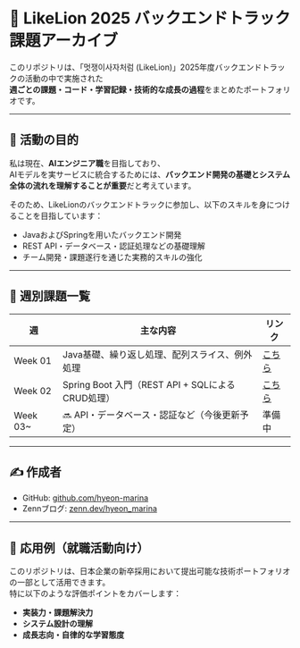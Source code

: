 # 🦁 LikeLion 2025 バックエンドトラック課題アーカイブ

このリポジトリは、「멋쟁이사자처럼 (LikeLion)」2025年度バックエンドトラックの活動の中で実施された  
**週ごとの課題・コード・学習記録・技術的な成長の過程**をまとめたポートフォリオです。

---

## 🎯 活動の目的

私は現在、**AIエンジニア職**を目指しており、  
AIモデルを実サービスに統合するためには、**バックエンド開発の基礎とシステム全体の流れを理解することが重要**だと考えています。

そのため、LikeLionのバックエンドトラックに参加し、以下のスキルを身につけることを目指しています：

- JavaおよびSpringを用いたバックエンド開発
- REST API・データベース・認証処理などの基礎理解
- チーム開発・課題遂行を通じた実務的スキルの強化

---

## 📁 週別課題一覧

| 週 | 主な内容 | リンク |
|----|-----------|--------|
| Week 01 | Java基礎、繰り返し処理、配列スライス、例外処理 | [こちら](./Assignments/Week01/README.md) |
| Week 02 | Spring Boot 入門（REST API + SQLによるCRUD処理） | [こちら](./Assignments/Week02/README.md) |
| Week 03~ | 🔜 API・データベース・認証など（今後更新予定） | 準備中 |

---

## ✍️ 作成者

- GitHub: [github.com/hyeon-marina](https://github.com/hyeon-marina)
- Zennブログ: [zenn.dev/hyeon_marina](https://zenn.dev/hyeon_marina)

---

## 🔗 応用例（就職活動向け）

このリポジトリは、日本企業の新卒採用において提出可能な技術ポートフォリオの一部として活用できます。  
特に以下のような評価ポイントをカバーします：

- **実装力・課題解決力**
- **システム設計の理解**
- **成長志向・自律的な学習態度**
